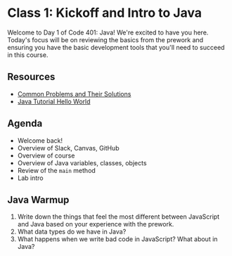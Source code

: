 # Class 1: Kickoff and Intro to Java

Welcome to Day 1 of Code 401: Java! We're excited to have you here. Today's focus will be on reviewing the basics from the prework and ensuring you have the basic development tools that you'll need to succeed in this course.

## Resources
* [Common Problems and Their Solutions](https://docs.oracle.com/javase/tutorial/getStarted/problems/index.html)
* [Java Tutorial Hello World](https://docs.oracle.com/javase/tutorial/getStarted/index.html)

## Agenda
- Welcome back!
- Overview of Slack, Canvas, GitHub
- Overview of course
- Overview of Java variables, classes, objects
- Review of the `main` method
- Lab intro

## Java Warmup
1. Write down the things that feel the most different between JavaScript and Java based on your experience with the prework.
2. What data types do we have in Java?
3. What happens when we write bad code in JavaScript? What about in Java?
